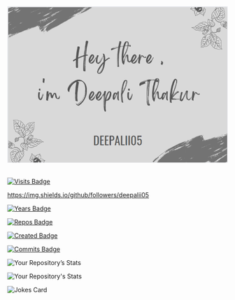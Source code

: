 [![Braydon's GitHub Banner](./assets/GitHubHeader.png)](https://deepalii05.dev)
<br><br>


[![Visits Badge](https://badges.pufler.dev/visits/deepalii05/deepalii05)](https:deepalii05.dev)

https://img.shields.io/github/followers/deepalii05

[![Years Badge](https://badges.pufler.dev/years/deepalii05)](https://badges.deepalii05.dev)

[![Repos Badge](https://badges.pufler.dev/repos/deepalii05)](https://badges.deepalii05.dev)
<br>

[![Created Badge](https://badges.pufler.dev/created/puf17640/git-badges)](https://badges.deepalii05.dev)
<br>

[![Commits Badge](https://badges.pufler.dev/commits/monthly/deepalii05)](https://badges.pufler.dev)
<br>

![Your Repository’s Stats](https://github-readme-stats.vercel.app/api?username=deepalii05&show_icons=true)
<br>

![Your Repository's Stats](https://github-readme-stats.vercel.app/api/top-langs/?username=deepalii05&theme=blue-green)
<br>

![Jokes Card](https://readme-jokes.vercel.app/api)
<br>
